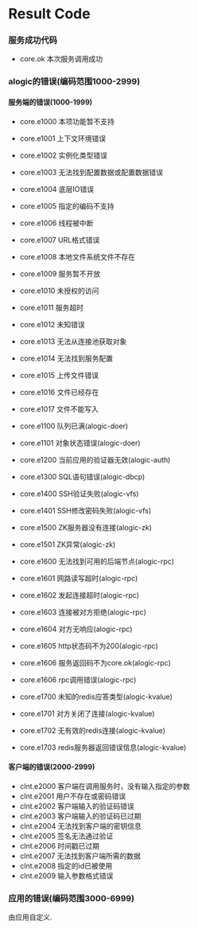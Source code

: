Result Code
===========

### 服务成功代码

 - core.ok 本次服务调用成功

### alogic的错误(编码范围1000-2999)

#### 服务端的错误(1000-1999)
 - core.e1000 本项功能暂不支持
 - core.e1001 上下文环境错误
 - core.e1002 实例化类型错误
 - core.e1003 无法找到配置数据或配置数据错误
 - core.e1004 底层IO错误
 - core.e1005 指定的编码不支持
 - core.e1006 线程被中断
 - core.e1007 URL格式错误
 - core.e1008 本地文件系统文件不存在
 - core.e1009 服务暂不开放
 - core.e1010 未授权的访问
 - core.e1011 服务超时
 - core.e1012 未知错误
 - core.e1013 无法从连接池获取对象
 - core.e1014 无法找到服务配置
 - core.e1015 上传文件错误
 - core.e1016 文件已经存在
 - core.e1017 文件不能写入
 
 - core.e1100 队列已满(alogic-doer)
 - core.e1101 对象状态错误(alogic-doer)
 - core.e1200 当前应用的验证器无效(alogic-auth)
 - core.e1300 SQL语句错误(alogic-dbcp)
 - core.e1400 SSH验证失败(alogic-vfs)
 - core.e1401 SSH修改密码失败(alogic-vfs)
 - core.e1500 ZK服务器没有连接(alogic-zk)
 - core.e1501 ZK异常(alogic-zk)
 - core.e1600 无法找到可用的后端节点(alogic-rpc)
 - core.e1601 网路读写超时(alogic-rpc)
 - core.e1602 发起连接超时(alogic-rpc)
 - core.e1603 连接被对方拒绝(alogic-rpc)
 - core.e1604 对方无响应(alogic-rpc)
 - core.e1605 http状态码不为200(alogic-rpc)
 - core.e1606 服务返回码不为core.ok(alogic-rpc)
 - core.e1606 rpc调用错误(alogic-rpc)
 - core.e1700 未知的redis应答类型(alogic-kvalue)
 - core.e1701 对方关闭了连接(alogic-kvalue)
 - core.e1702 无有效的redis连接(alogic-kvalue)
 - core.e1703 redis服务器返回错误信息(alogic-kvalue)
 
#### 客户端的错误(2000-2999)

 - clnt.e2000 客户端在调用服务时，没有输入指定的参数
 - clnt.e2001 用户不存在或密码错误
 - clnt.e2002 客户端输入的验证码错误
 - clnt.e2003 客户端输入的验证码已过期
 - clnt.e2004 无法找到客户端的密钥信息
 - clnt.e2005 签名无法通过验证
 - clnt.e2006 时间戳已过期
 - clnt.e2007 无法找到客户端所需的数据
 - clnt.e2008 指定的id已被使用
 - clnt.e2009 输入参数格式错误


### 应用的错误(编码范围3000-6999)

由应用自定义.
